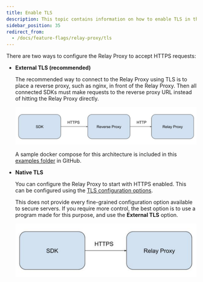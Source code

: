 ```yaml
---
title: Enable TLS
description: This topic contains information on how to enable TLS in the Proxy
sidebar_position: 35
redirect_from:
  - /docs/feature-flags/relay-proxy/tls
---
```


There are two ways to configure the Relay Proxy to accept HTTPS requests:

* **External TLS (recommended)**

	The recommended way to connect to the Relay Proxy using TLS is to place a reverse proxy, such as nginx, in front of the Relay Proxy. Then all connected SDKs must make requests to the reverse proxy URL instead of hitting the Relay Proxy directly.

	![TLS Setup](images/TLS.png?raw=true)

	A sample docker compose for this architecture is included in this [examples folder](https://github.com/harness/ff-proxy/tree/main/examples/tls_reverse_proxy) in GitHub.

* **Native TLS**

	You can configure the Relay Proxy to start with HTTPS enabled. This can be configured using the [TLS configuration options](/docs/feature-flags/use-ff/relay-proxy/configuration#tls). 

	This does not provide every fine-grained configuration option available to secure servers. If you require more control, the best option is to use a program made for this purpose, and use the **External TLS** option.

	![TLS Setup](images/native_tls.png?raw=true)

